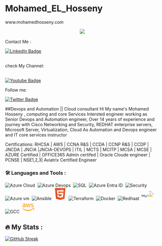 <html>
<head>
</head>
<body>

<h1>Mohamed_EL_Hosseny</h1>
<p>www.mohamedhosseny.com</p>
</body>
</html>

<div id="header" align="center">
  <img src="https://media.giphy.com/media/jdPMeyv9rn0hZHh8n9/giphy.gif" width="400"/>
</div>

Contact Me : 
<div id="badges">
  <a href="https://www.linkedin.com/in/mohamed-el-hosseny/">
    <img src="https://img.shields.io/badge/LinkedIn-blue?style=for-the-badge&logo=linkedin&logoColor=white" alt="LinkedIn Badge"/>
  </a>
  </div>
  <br>
 <P>
  <div>
  check My Channel: 
    <p>
      <br>
  <a href="https://www.youtube.com/c/Askhosseny" align="center">
    <img src="https://img.shields.io/badge/YouTube-red?style=for-the-badge&logo=youtube&logoColor=white" alt="Youtube Badge"/>
  </a>
  <p>
    
 
  <div>
    Follow me: 
  <p>  
    <a href="https://twitter.com/Eng_m_hosseny">
    <img src="https://img.shields.io/badge/Twitter-blue?style=for-the-badge&logo=twitter&logoColor=white" alt="Twitter Badge"/>
  </a>
</div>

##Devops and Automation || Cloud consultant
Hi My name's Mohamed Hosseny , computing and core Services Intersted engineer 
working as Senior Devops and Automation engineer,
Over 14 years of experience and journey with Cisco Networking and Security, REDHAT enterprise servers, Microsoft Server, Virtualization, Cloud 
As Automation and Devops engineer and IT core services instructor 


<p>
Certifications:
RHCSA | AWS | CCNA R&S | CCDA | CCNP R&S | CCDP | JNCDA | JNCIA |JNCIA-DEVOPS | ITIL | MCTS | MCITP | MCSA | MCSE | AZURE Certified | OFFICE365 Admin certifed | Oracle Cloude engineer | PCNSE | NSE1,2,3| Aviatrix Certified Engineer 

  
  
  <p>
    
  ### :hammer_and_wrench: Languages and Tools :

    
    
<div>
  <img src="https://code.benco.io/icon-collection/azure-icons/Service-Bus.svg" title="Azure Cloud" alt="Azure Cloud" width="40" height="40"/>&nbsp;
  <img src="https://code.benco.io/icon-collection/azure-icons/Azure-DevOps.svg" title="Azure Devops" alt="Azure Devops" width="40" height="40"/>&nbsp;
  <img src="https://code.benco.io/icon-collection/azure-icons/SQL-Server.svg" title="SQL" alt="SQL" width="40" height="40"/>&nbsp;
  <img src="https://code.benco.io/icon-collection/azure-icons/Azure-AD-B2C.svg" title="Azure Entra ID" alt="Azure Entra ID" width="40" height="40"/>&nbsp;
  <img src="https://code.benco.io/icon-collection/azure-icons/Application-Security-Groups.svg" title="Security" alt="Security" width="40" height="40"/>&nbsp;
  <img src="https://code.benco.io/icon-collection/azure-icons/VM-Scale-Sets.svg" title="Azure vm" alt="Azure vm " width="40" height="40"/>&nbsp;
  <img src="https://upload.wikimedia.org/wikipedia/commons/2/24/Ansible_logo.svg"  title="Ansible" alt="Ansible" width="40" height="40"/>&nbsp;
  <img src="https://github.com/devicons/devicon/blob/master/icons/html5/html5-original.svg" title="HTML5" alt="HTML" width="40" height="40"/>&nbsp;
  <img src="https://user-images.githubusercontent.com/31406378/108641411-f9374f00-7496-11eb-82a7-0fa2a9cc5f93.png" title="Terraform" alt="Terraform" width="40" height="40"/>&nbsp;
  <img src="https://seeklogo.com/images/D/docker-logo-6D6F987702-seeklogo.com.png" title="Docker" alt="Docker" width="40" height="40"/>&nbsp;
  <img src="https://static-00.iconduck.com/assets.00/redhat-icon-2048x2048-c81kj8ny.png" title="Redhaat"  alt="Redhaat" width="40" height="40"/>&nbsp;
  <img src="https://github.com/devicons/devicon/blob/master/icons/mysql/mysql-original-wordmark.svg" title="MySQL"  alt="MySQL" width="40" height="40"/>&nbsp;
  <img src="https://static-00.iconduck.com/assets.00/google-cloud-icon-2048x1646-7admxejz.png" title="GCC" alt="GCC" width="40" height="40"/>&nbsp;
  <img src="https://github.com/devicons/devicon/blob/master/icons/amazonwebservices/amazonwebservices-plain-wordmark.svg" title="AWS" alt="AWS" width="40" height="40"/>&nbsp;
  
</div>



## :fire: My Stats :

[![GitHub Streak](http://github-readme-streak-stats.herokuapp.com?user=hesseny2000&theme=dark&hide_border=true&fire=DD2727)](https://git.io/streak-stats)
